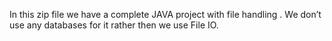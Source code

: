 In this zip file we have a complete  JAVA project with file handling . We don’t  use any databases for it rather then  we use File IO.
